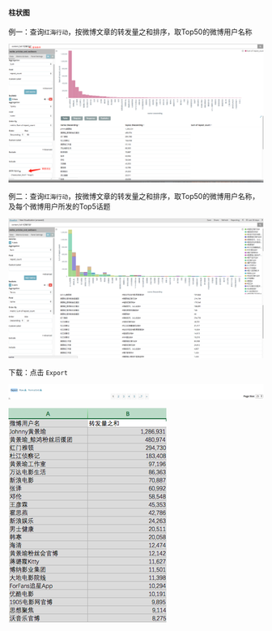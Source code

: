 #### 柱状图

例一：查询`红海行动`，按微博文章的转发量之和排序，取Top50的微博用户名称

![](/assets/import01.png)

例二：查询`红海行动`，按微博文章的转发量之和排序，取Top50的微博用户名称，及每个微博用户所发的Top5话题

![](/assets/import02.png)

下载：点击 `Export`

![](/assets/import03.png)

![](/assets/import04.png)


